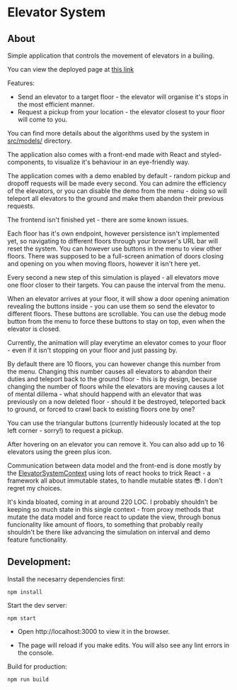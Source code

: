 # Elevator System

## About

Simple application that controls the movement of elevators in a builing.

You can view the deployed page at [this link](https://akatroj.github.io/Elevator-System/)

Features: 
* Send an elevator to a target floor - the elevator will organise it's stops in the most efficient manner.
* Request a pickup from your location - the elevator closest to your floor will come to you.

You can find more details about the algorithms used by the system in [src/models/](src/models/) directory.

The application also comes with a front-end made with React and styled-components, to visualize it's behaviour in an eye-friendly way.

The application comes with a demo enabled by default - random pickup and dropoff requests will be made every second. You can admire the efficiency of the elevators, or you can disable the demo from the menu - doing so will teleport all elevators to the ground and make them abandon their previous requests.

The frontend isn't finished yet - there are some known issues.

Each floor has it's own endpoint, however persistence isn't implemented yet, so navigating to different floors through your browser's URL bar will reset the system. You can however use buttons in the menu to view other floors.
There was supposed to be a full-screen animation of doors closing and opening on you when moving floors, however it isn't here yet.

Every second a new step of this simulation is played - all elevators move one floor closer to their targets. You can pause the interval from the menu.

When an elevator arrives at your floor, it will show a door opening animation revealing the buttons inside - you can use them so send the elevator to different floors.
These buttons are scrollable.
You can use the debug mode button from the menu to force these buttons to stay on top, even when the elevator is closed.

Currently, the animation will play everytime an elevator comes to your floor - even if it isn't stopping on your floor and just passing by.

By default there are 10 floors, you can however change this number from the menu. 
Changing this number causes all elevators to abandon their duties and teleport back to the ground floor - this is by design, because changing the number of floors while the elevators are moving causes a lot of mental dillema - what should happend with an elevator that was previously on a now deleted floor - should it be destroyed, teleported back to ground, or forced to crawl back to existing floors one by one?

You can use the triangular buttons (currently hideously located at the top left corner - sorry!) to request a pickup.

After hovering on an elevator you can remove it. You can also add up to 16 elevators using the green plus icon.

Communication between data model and the front-end is done mostly by the [ElevatorSystemContext](src/contexts/ElevatorSystem.tsx) using lots of react hooks to trick React - a framework all about immutable states, to handle mutable states 😎. I don't regret my choices.

It's kinda bloated, coming in at around 220 LOC. I probably shouldn't be keeping so much state in this single context - from proxy methods that mutate the data model and force react to update the view, through bonus funcionality like amount of floors, to something that probably really shouldn't be there like advancing the simulation on interval and demo feature functionality.



## Development:
Install the necesarry dependencies first: 

`npm install`

Start the dev server:

`npm start`

* Open http://localhost:3000 to view it in the browser.

* The page will reload if you make edits. You will also see any lint errors in the console.


Build for production:

`npm run build`
